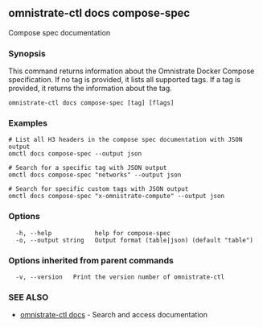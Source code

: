 ## omnistrate-ctl docs compose-spec

Compose spec documentation

### Synopsis

This command returns information about the Omnistrate Docker Compose specification. If no tag is provided, it lists all supported tags. If a tag is provided, it returns the information about the tag.

```
omnistrate-ctl docs compose-spec [tag] [flags]
```

### Examples

```
# List all H3 headers in the compose spec documentation with JSON output
omctl docs compose-spec --output json

# Search for a specific tag with JSON output
omctl docs compose-spec "networks" --output json

# Search for specific custom tags with JSON output
omctl docs compose-spec "x-omnistrate-compute" --output json

```

### Options

```
  -h, --help            help for compose-spec
  -o, --output string   Output format (table|json) (default "table")
```

### Options inherited from parent commands

```
  -v, --version   Print the version number of omnistrate-ctl
```

### SEE ALSO

* [omnistrate-ctl docs](omnistrate-ctl_docs.md)	 - Search and access documentation

